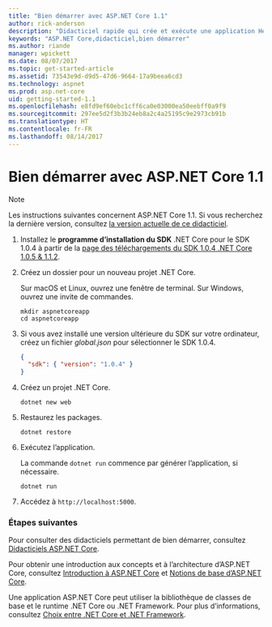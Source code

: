 ```yaml
---
title: "Bien démarrer avec ASP.NET Core 1.1"
author: rick-anderson
description: "Didacticiel rapide qui crée et exécute une application Hello World simple à l’aide d’ASP.NET Core 1.1."
keywords: "ASP.NET Core,didacticiel,bien démarrer"
ms.author: riande
manager: wpickett
ms.date: 08/07/2017
ms.topic: get-started-article
ms.assetid: 73543e9d-d9d5-47d6-9664-17a9beea6cd3
ms.technology: aspnet
ms.prod: asp.net-core
uid: getting-started-1.1
ms.openlocfilehash: e8fd9ef60ebc1cff6ca0e03000ea50eebff0a9f9
ms.sourcegitcommit: 297ee5d2f3b3b24eb8a2c4a25195c9e2973cb91b
ms.translationtype: HT
ms.contentlocale: fr-FR
ms.lasthandoff: 08/14/2017
---
```

# <a name="getting-started-with-aspnet-core-11"></a>Bien démarrer avec ASP.NET Core 1.1

> [!NOTE]
> Les instructions suivantes concernent ASP.NET Core 1.1. Si vous recherchez la dernière version, consultez [la version actuelle de ce didacticiel](xref:getting-started).

1. Installez le **programme d’installation du SDK** .NET Core pour le SDK 1.0.4 à partir de la [page des téléchargements du SDK 1.0.4 .NET Core 1.0.5 & 1.1.2](https://github.com/dotnet/core/blob/master/release-notes/download-archives/1.0.5-download.md).

2. Créez un dossier pour un nouveau projet .NET Core.

   Sur macOS et Linux, ouvrez une fenêtre de terminal. Sur Windows, ouvrez une invite de commandes.

   ```terminal
   mkdir aspnetcoreapp
   cd aspnetcoreapp
   ```

2. Si vous avez installé une version ultérieure du SDK sur votre ordinateur, créez un fichier *global.json* pour sélectionner le SDK 1.0.4.

   ```json
   {
     "sdk": { "version": "1.0.4" }
   }
   ```

2. Créez un projet .NET Core.

   ```terminal
   dotnet new web
   ```
   
3.  Restaurez les packages.

    ```terminal
    dotnet restore
    ```

4. Exécutez l’application.

   La commande `dotnet run` commence par générer l’application, si nécessaire.

   ```terminal
   dotnet run
   ```

5. Accédez à `http://localhost:5000`.

<!-- H3 to avoid a single-entry internal TOC -->
### <a name="next-steps"></a>Étapes suivantes

Pour consulter des didacticiels permettant de bien démarrer, consultez [Didacticiels ASP.NET Core](tutorials/index.md).

Pour obtenir une introduction aux concepts et à l’architecture d’ASP.NET Core, consultez [Introduction à ASP.NET Core](index.md) et [Notions de base d’ASP.NET Core](fundamentals/index.md).

Une application ASP.NET Core peut utiliser la bibliothèque de classes de base et le runtime .NET Core ou .NET Framework. Pour plus d’informations, consultez [Choix entre .NET Core et .NET Framework](https://docs.microsoft.com/dotnet/articles/standard/choosing-core-framework-server).
